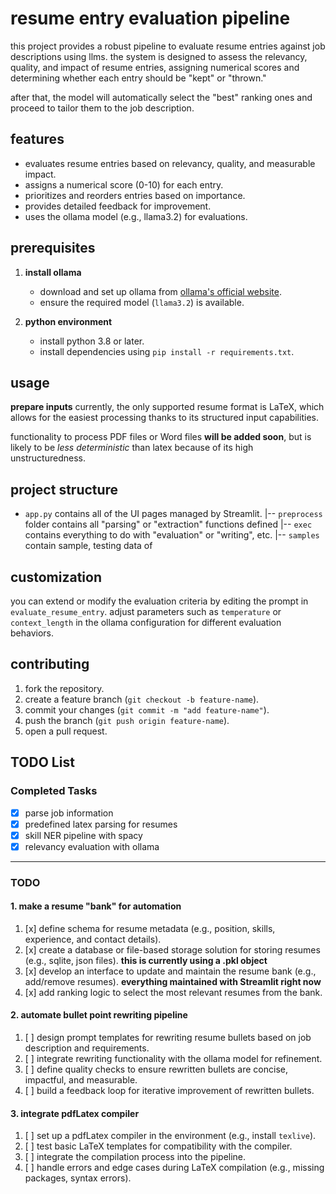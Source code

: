 # resume entry evaluation pipeline

this project provides a robust pipeline to evaluate resume entries against job descriptions using llms. the system is designed to assess the relevancy, quality, and impact of resume entries, assigning numerical scores and determining whether each entry should be "kept" or "thrown."

after that, the model will automatically select the "best" ranking ones and proceed to tailor them to the job description.

## features

- evaluates resume entries based on relevancy, quality, and measurable impact.
- assigns a numerical score (0-10) for each entry.
- prioritizes and reorders entries based on importance.
- provides detailed feedback for improvement.
- uses the ollama model (e.g., llama3.2) for evaluations.

## prerequisites

1. **install ollama**

   - download and set up ollama from [ollama's official website](https://ollama.ai).
   - ensure the required model (`llama3.2`) is available.

2. **python environment**
   - install python 3.8 or later.
   - install dependencies using `pip install -r requirements.txt`.

## usage

**prepare inputs**
currently, the only supported resume format is LaTeX, which allows for the easiest processing thanks to its structured input capabilities.

functionality to process PDF files or Word files **will be added soon**, but is likely to be _less deterministic_ than latex because of its high unstructuredness.

## project structure

- `app.py` contains all of the UI pages managed by Streamlit.
  |-- `preprocess` folder contains all "parsing" or "extraction" functions defined
  |-- `exec` contains everything to do with "evaluation" or "writing", etc.
  |-- `samples` contain sample, testing data of

## customization

you can extend or modify the evaluation criteria by editing the prompt in `evaluate_resume_entry`. adjust parameters such as `temperature` or `context_length` in the ollama configuration for different evaluation behaviors.

## contributing

1. fork the repository.
2. create a feature branch (`git checkout -b feature-name`).
3. commit your changes (`git commit -m "add feature-name"`).
4. push the branch (`git push origin feature-name`).
5. open a pull request.

## **TODO List**

### **Completed Tasks**

- [x] parse job information
- [x] predefined latex parsing for resumes
- [x] skill NER pipeline with spacy
- [x] relevancy evaluation with ollama

---

### TODO

#### **1. make a resume "bank" for automation**

1. [x] define schema for resume metadata (e.g., position, skills, experience, and contact details).
2. [x] create a database or file-based storage solution for storing resumes (e.g., sqlite, json files). **this is currently using a .pkl object**
3. [x] develop an interface to update and maintain the resume bank (e.g., add/remove resumes). **everything maintained with Streamlit right now**
4. [x] add ranking logic to select the most relevant resumes from the bank.

#### **2. automate bullet point rewriting pipeline**

1. [ ] design prompt templates for rewriting resume bullets based on job description and requirements.
2. [ ] integrate rewriting functionality with the ollama model for refinement.
3. [ ] define quality checks to ensure rewritten bullets are concise, impactful, and measurable.
4. [ ] build a feedback loop for iterative improvement of rewritten bullets.

#### **3. integrate pdfLatex compiler**

1. [ ] set up a pdfLatex compiler in the environment (e.g., install `texlive`).
2. [ ] test basic LaTeX templates for compatibility with the compiler.
3. [ ] integrate the compilation process into the pipeline.
4. [ ] handle errors and edge cases during LaTeX compilation (e.g., missing packages, syntax errors).
